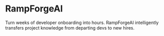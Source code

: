# RampForgeAI
Turn weeks of developer onboarding into hours. RampForgeAI intelligently transfers project knowledge from departing devs to new hires.
